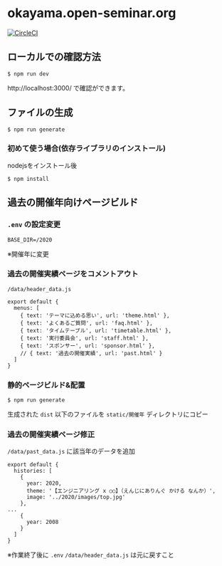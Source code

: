 # okayama.open-seminar.org

[![CircleCI](https://circleci.com/gh/osokayama/osokayama.github.io/tree/ci.svg?style=svg)](https://circleci.com/gh/osokayama/osokayama.github.io/tree/ci)

## ローカルでの確認方法

```
$ npm run dev
```

http://localhost:3000/ で確認ができます。

## ファイルの生成

```
$ npm run generate
```

### 初めて使う場合(依存ライブラリのインストール)

nodejsをインストール後

```
$ npm install
```

## 過去の開催年向けページビルド

### `.env` の設定変更

```
BASE_DIR=/2020
```

※開催年に変更

### 過去の開催実績ページをコメントアウト

`/data/header_data.js`

```
export default {
  menus: [
    { text: 'テーマに込める思い', url: 'theme.html' },
    { text: 'よくあるご質問', url: 'faq.html' },
    { text: 'タイムテーブル', url: 'timetable.html' },
    { text: '実行委員会', url: 'staff.html' },
    { text: 'スポンサー', url: 'sponsor.html' },
    // { text: '過去の開催実績', url: 'past.html' }
  ]
}
```

### 静的ページビルド&配置

```
$ npm run generate
```

生成された `dist` 以下のファイルを `static/開催年` ディレクトリにコピー

### 過去の開催実績ページ修正

`/data/past_data.js` に該当年のデータを追加

```
export default {
  histories: [
    {
      year: 2020,
      theme: '【エンジニアリング x ○○】（えんじにありんぐ かける なんか）',
      image: '../2020/images/top.jpg'
    },
...
    {
      year: 2008
    }
  ]
}
```

※作業終了後に `.env` `/data/header_data.js` は元に戻すこと